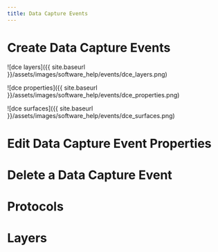 ```yaml
---
title: Data Capture Events
---
```


# Create Data Capture Events

![dce layers]({{ site.baseurl }}/assets/images/software_help/events/dce_layers.png)

![dce properties]({{ site.baseurl }}/assets/images/software_help/events/dce_properties.png)

![dce surfaces]({{ site.baseurl }}/assets/images/software_help/events/dce_surfaces.png)

# Edit Data Capture Event Properties

# Delete a Data Capture Event

# Protocols

# Layers